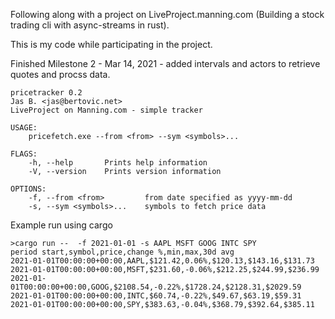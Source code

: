 Following along with a project on LiveProject.manning.com (Building a stock trading cli with async-streams in rust).

This is my code while participating in the project.

Finished Milestone 2 - Mar 14, 2021 - added intervals and actors to retrieve quotes and procss data.

```
pricetracker 0.2
Jas B. <jas@bertovic.net>
LiveProject on Manning.com - simple tracker

USAGE:
    pricefetch.exe --from <from> --sym <symbols>...

FLAGS:
    -h, --help       Prints help information
    -V, --version    Prints version information

OPTIONS:
    -f, --from <from>         from date specified as yyyy-mm-dd
    -s, --sym <symbols>...    symbols to fetch price data
```

Example run using cargo

```
>cargo run --  -f 2021-01-01 -s AAPL MSFT GOOG INTC SPY       
period start,symbol,price,change %,min,max,30d avg
2021-01-01T00:00:00+00:00,AAPL,$121.42,0.06%,$120.13,$143.16,$131.73
2021-01-01T00:00:00+00:00,MSFT,$231.60,-0.06%,$212.25,$244.99,$236.99
2021-01-01T00:00:00+00:00,GOOG,$2108.54,-0.22%,$1728.24,$2128.31,$2029.59
2021-01-01T00:00:00+00:00,INTC,$60.74,-0.22%,$49.67,$63.19,$59.31
2021-01-01T00:00:00+00:00,SPY,$383.63,-0.04%,$368.79,$392.64,$385.11
```